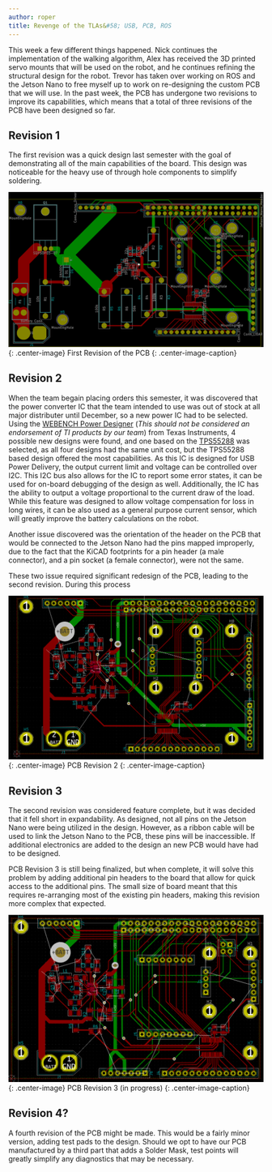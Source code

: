 ```yaml
---
author: roper
title: Revenge of the TLAs&#58; USB, PCB, ROS
---
```


This week a few different things happened. Nick continues the implementation of the walking algorithm, Alex has
received the 3D printed servo mounts that will be used on the robot, and he continues refining the structural design
for the robot. Trevor has taken over working on ROS and the Jetson Nano to free myself up to work on re-designing the
custom PCB that we will use. In the past week, the PCB has undergone two revisions to improve its capabilities, which
means that a total of three revisions of the PCB have been designed so far.

## Revision 1

The first revision was a quick design last semester with the goal of demonstrating all of the main capabilities of the
board. This design was noticeable for the heavy use of through hole components to simplify soldering.

![First Revision of the PCB](PCB_REV_1.png){: .center-image}
First Revision of the PCB
{: .center-image-caption}

## Revision 2

When the team begain placing orders this semester, it was discovered that the power converter IC that the team intended
to use was out of stock at all major distributer until December, so a new power IC had to be selected. Using the
[WEBENCH Power Designer](https://www.ti.com/design-resources/design-tools-simulation/webench-power-designer.html)
(_This should not be considered an endorsement of TI products by our team_) from
Texas Instruments, 4 possible new designs were found, and one based on the
[TPS55288](https://www.ti.com/product/TPS55288) was selected, as all four designs had the same unit cost, but the
TPS55288 based design offered the most capabilities.
As this IC is designed for USB Power Delivery, the output current limit and voltage can be controlled over I2C.
This I2C bus also allows for the IC to report some error states, it can be used for on-board debugging of the design
as well. Additionally, the IC has the ability to output a voltage proportional to the current draw of the load. While
this feature was designed to allow voltage compensation for loss in long wires, it can be also used as a general purpose
current sensor, which will greatly improve the battery calculations on the robot.

Another issue discovered was the orientation of the header on the PCB that would be connected to the Jetson Nano had the
pins mapped improperly, due to the fact that the KiCAD footprints for a pin header (a male connector), and a pin socket
(a female connector), were not the same.

These two issue required significant redesign of the PCB, leading to the second revision. During this process

![PCB Revision 2](PCB_REV_2.png){: .center-image}
PCB Revision 2
{: .center-image-caption}

## Revision 3

The second revision was considered feature complete, but it was decided that it fell short in expandability.
As designed, not all pins on the Jetson Nano were being utilized in the design. However, as a ribbon cable will be used
to link the Jetson Nano to the PCB, these pins will be inaccessible. If additional electronics are added to the design
an new PCB would have had to be designed.

PCB Revision 3 is still being finalized, but when complete, it will solve this problem by adding additional pin headers
to the board that allow for quick access to the additional pins. The small size of board meant that this requires
re-arranging most of the existing pin headers, making this revision more complex that expected.

![PCB Revision 3 (in progress)](PCB_REV_3.png){: .center-image}
PCB Revision 3 (in progress)
{: .center-image-caption}

## Revision 4?

A fourth revision of the PCB might be made. This would be a fairly minor version, adding test pads to the design.
Should we opt to have our PCB manufactured by a third part that adds a Solder Mask, test points will greatly simplify
any diagnostics that may be necessary.
